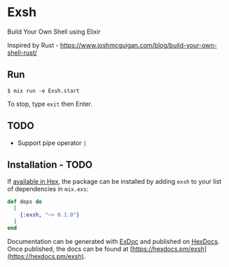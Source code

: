 # Exsh

Build Your Own Shell using Elixir

Inspired by Rust - https://www.joshmcguigan.com/blog/build-your-own-shell-rust/

## Run

```
$ mix run -e Exsh.start
```

To stop, type `exit` then Enter.

## TODO
- Support pipe operator `|`

## Installation - TODO

If [available in Hex](https://hex.pm/docs/publish), the package can be installed
by adding `exsh` to your list of dependencies in `mix.exs`:

```elixir
def deps do
  [
    {:exsh, "~> 0.1.0"}
  ]
end
```

Documentation can be generated with [ExDoc](https://github.com/elixir-lang/ex_doc)
and published on [HexDocs](https://hexdocs.pm). Once published, the docs can
be found at [https://hexdocs.pm/exsh](https://hexdocs.pm/exsh).
